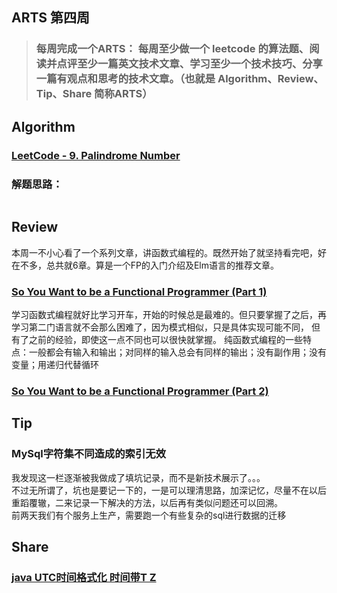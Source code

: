 ## ARTS 第四周

> ### 每周完成一个ARTS： 每周至少做一个 leetcode 的算法题、阅读并点评至少一篇英文技术文章、学习至少一个技术技巧、分享一篇有观点和思考的技术文章。（也就是 Algorithm、Review、Tip、Share 简称ARTS）  

## Algorithm
### [LeetCode - 9. Palindrome Number](https://leetcode.com/problems/palindrome-number/)
 

### 解题思路：  

```

```  


## Review
本周一不小心看了一个系列文章，讲函数式编程的。既然开始了就坚持看完吧，好在不多，总共就6章。算是一个FP的入门介绍及Elm语言的推荐文章。
### [So You Want to be a Functional Programmer (Part 1)](https://medium.com/@cscalfani/so-you-want-to-be-a-functional-programmer-part-1-1f15e387e536)
学习函数式编程就好比学习开车，开始的时候总是最难的。但只要掌握了之后，再学习第二门语言就不会那么困难了，因为模式相似，只是具体实现可能不同，
但有了之前的经验，即使这一点不同也可以很快就掌握。
纯函数式编程的一些特点：一般都会有输入和输出；对同样的输入总会有同样的输出；没有副作用；没有变量；用递归代替循环

### [So You Want to be a Functional Programmer (Part 2)](https://medium.com/@cscalfani/so-you-want-to-be-a-functional-programmer-part-2-7005682cec4a)



## Tip
### MySql字符集不同造成的索引无效
我发现这一栏逐渐被我做成了填坑记录，而不是新技术展示了。。。  
不过无所谓了，坑也是要记一下的，一是可以理清思路，加深记忆，尽量不在以后重蹈覆辙，二来记录一下解决的方法，以后再有类似问题还可以回溯。  
前两天我们有个服务上生产，需要跑一个有些复杂的sql进行数据的迁移



## Share
### [java UTC时间格式化 时间带T Z](http://www.weizhixi.com/user/index/article/id/70.html)

